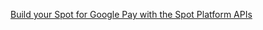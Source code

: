 [Build your Spot for Google Pay with the Spot Platform APIs](https://developers.google.com/learn/pathways/google-pay-spot)
